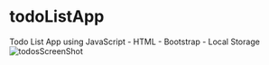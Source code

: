 # todoListApp
Todo List App using JavaScript - HTML - Bootstrap - Local Storage
![todosScreenShot](https://user-images.githubusercontent.com/44260512/81508909-a75e7780-930f-11ea-85ae-ac6d2d611524.png)

